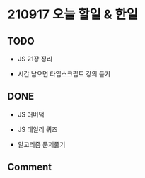 # 210917 오늘 할일 & 한일

## TODO

- JS 21장 정리

- 시간 남으면 타입스크립트 강의 듣기

## DONE

- JS 러버덕

- JS 데일리 퀴즈

- 알고리즘 문제풀기

## Comment
